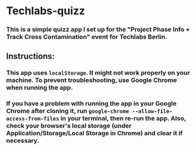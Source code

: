# Techlabs-quizz
### This is a simple quizz app I set up for the **"Project Phase Info + Track Cross Contamination"** event for Techlabs Berlin.


## Instructions:
### This app uses `localStorage`. It might not work properly on your machine. To prevent troubleshooting, use Google Chrome when running the app.

### If you have a problem with running the app in your Google Chrome after cloning it, run `google-chrome --allow-file-access-from-files` in your terminal, then re-run the app. Also, check your browser's local storage (under **Application/Storage/Local Storage** in Chrome) and clear it if necessary.
